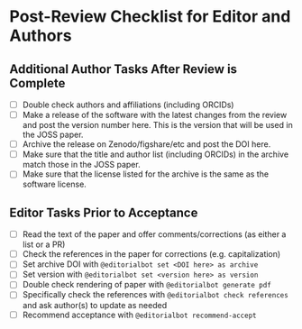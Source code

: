 
# Post-Review Checklist for Editor and Authors
## Additional Author Tasks After Review is Complete
- [ ] Double check authors and affiliations (including ORCIDs)
- [ ] Make a release of the software with the latest changes from the review and post the version number here. This is the version that will be used in the JOSS paper.  
- [ ] Archive the release on Zenodo/figshare/etc and post the DOI here.
- [ ] Make sure that the title and author list (including ORCIDs) in the archive match those in the JOSS paper.
- [ ] Make sure that the license listed for the archive is the same as the software license.

## Editor Tasks Prior to Acceptance
- [ ] Read the text of the paper and offer comments/corrections (as either a list or a PR)
- [ ] Check the references in the paper for corrections (e.g. capitalization)
- [ ] Set archive DOI with ``@editorialbot set <DOI here> as archive``
- [ ] Set version with ``@editorialbot set <version here> as version``
- [ ] Double check rendering of paper with ``@editorialbot generate pdf``
- [ ] Specifically check the references with ``@editorialbot check references`` and ask author(s) to update as needed
- [ ] Recommend acceptance with ``@editorialbot recommend-accept``
